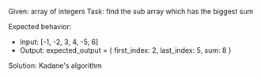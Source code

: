 Given: array of integers
Task: find the sub array which has the biggest sum

Expected behavior:
- Input: [-1, -2, 3, 4, -5, 6]
- Output: expected_output = { first_index: 2, last_index: 5, sum: 8 }

Solution: Kadane's algorithm
